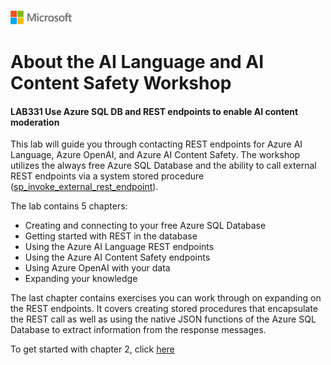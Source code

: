 ![A picture of the Microsoft Logo](./media/graphics/microsoftlogo.png)

# About the AI Language and AI Content Safety Workshop
#### LAB331 Use Azure SQL DB and REST endpoints to enable AI content moderation

This lab will guide you through contacting REST endpoints for Azure AI Language, Azure OpenAI, and Azure AI Content Safety. The workshop utilizes the always free Azure SQL Database and the ability to call external REST endpoints via a system stored procedure ([sp_invoke_external_rest_endpoint](https://learn.microsoft.com/en-us/sql/relational-databases/system-stored-procedures/sp-invoke-external-rest-endpoint-transact-sql?view=azuresqldb-current&tabs=request-headers)).

The lab contains 5 chapters:
* Creating and connecting to your free Azure SQL Database
* Getting started with REST in the database
* Using the Azure AI Language REST endpoints
* Using the Azure AI Content Safety endpoints
* Using Azure OpenAI with your data
* Expanding your knowledge

The last chapter contains exercises you can work through on expanding on the REST endpoints. It covers creating stored procedures that encapsulate the REST call as well as using the native JSON functions of the Azure SQL Database to extract information from the response messages.

To get started with chapter 2, click [here](./2-create-azure-SQL-database.md)